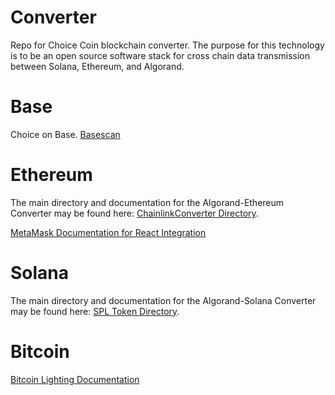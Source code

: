 # Converter
Repo for Choice Coin blockchain converter. The purpose for this technology is to be an open source software stack for cross chain data transmission between Solana, Ethereum, and Algorand. 

# Base

Choice on Base. [Basescan](https://basescan.org/token/0x72b423d98d98d509e66e9c565873c3e63ee4c7ab)

# Ethereum

The main directory and documentation for the Algorand-Ethereum Converter may be found here: [ChainlinkConverter Directory](https://github.com/ChoiceCoin/converter/tree/main/ChainlinkConverter).

[MetaMask Documentation for React Integration](https://c0f4f41c-2f55-4863-921b-sdk-docs.github.io/guide/metamask-sdk-js/metamask-sdk-react.html)

# Solana

The main directory and documentation for the Algorand-Solana Converter may be found here: [SPL Token Directory](https://github.com/ChoiceCoin/converter/tree/main/spl-token-metadata).

# Bitcoin

[Bitcoin Lighting Documentation](https://lightning.network/#intro)
